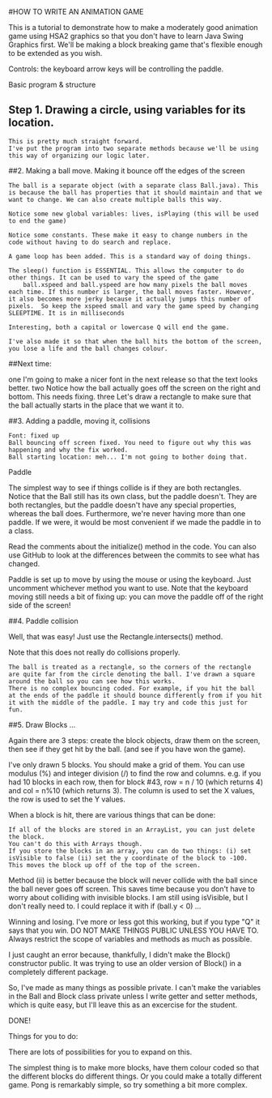 

#HOW TO WRITE AN ANIMATION GAME

This is a tutorial to demonstrate how to make a moderately good animation game using HSA2 graphics so that you don't have to learn Java Swing Graphics first.
We'll be making a block breaking game that's flexible enough to be extended as you wish.

Controls: the keyboard arrow keys will be controlling the paddle.



Basic program & structure
 
## Step 1. Drawing a circle, using variables for its location.

    This is pretty much straight forward.
    I've put the program into two separate methods because we'll be using this way of organizing our logic later.


##2. Making a ball move. Making it bounce off the edges of the screen

    The ball is a separate object (with a separate class Ball.java). This is because the ball has properties that it should maintain and that we want to change. We can also create multiple balls this way.

    Notice some new global variables: lives, isPlaying (this will be used to end the game)

    Notice some constants. These make it easy to change numbers in the code without having to do search and replace.

    A game loop has been added. This is a standard way of doing things.

    The sleep() function is ESSENTIAL. This allows the computer to do other things. It can be used to vary the speed of the game
        ball.xspeed and ball.yspeed are how many pixels the ball moves each time. If this number is larger, the ball moves faster. However, it also becomes more jerky because it actually jumps this number of pixels.  So keep the xspeed small and vary the game speed by changing SLEEPTIME. It is in milliseconds

    Interesting, both a capital or lowercase Q will end the game.

    I've also made it so that when the ball hits the bottom of the screen, you lose a life and the ball changes colour.

##Next time:

one I'm going to make a nicer font in the next release so that the text looks better. two Notice how the ball actually goes off the screen on the right and bottom. This needs fixing. three Let's draw a rectangle to make sure that the ball actually starts in the place that we want it to.

##3. Adding a paddle, moving it, collisions

    Font: fixed up
    Ball bouncing off screen fixed. You need to figure out why this was happening and why the fix worked.
    Ball starting location: meh... I'm not going to bother doing that.

Paddle

The simplest way to see if things collide is if they are both rectangles. Notice that the Ball still has its own class, but the paddle doesn't. They are both rectangles, but the paddle doesn't have any special properties, whereas the ball does. Furthermore, we're never having more than one paddle. If we were, it would be most convenient if we made the paddle in to a class.

Read the comments about the initialize() method in the code. You can also use GitHub to look at the differences between the commits to see what has changed.

Paddle is set up to move by using the mouse or using the keyboard. Just uncomment whichever method you want to use. Note that the keyboard moving still needs a bit of fixing up: you can move the paddle off of the right side of the screen!

##4. Paddle collision

Well, that was easy! Just use the Rectangle.intersects() method.

Note that this does not really do collisions properly.

    The ball is treated as a rectangle, so the corners of the rectangle are quite far from the circle denoting the ball. I've drawn a square around the ball so you can see how this works.
    There is no complex bouncing coded. For example, if you hit the ball at the ends of the paddle it should bounce differently from if you hit it with the middle of the paddle. I may try and code this just for fun.

##5. Draw Blocks ...

Again there are 3 steps: create the block objects, draw them on the screen, then see if they get hit by the ball. (and see if you have won the game).

I've only drawn 5 blocks. You should make a grid of them. You can use modulus (%) and integer division (/) to find the row and columns. e.g. if you had 10 blocks in each row, then for block #43, row = n / 10 (which returns 4) and col = n%10 (which returns 3). The column is used to set the X values, the row is used to set the Y values.

When a block is hit, there are various things that can be done:

    If all of the blocks are stored in an ArrayList, you can just delete the block.
    You can't do this with Arrays though.
    If you store the blocks in an array, you can do two things: (i) set isVisible to false (ii) set the y coordinate of the block to -100. This moves the block up off of the top of the screen.

Method (ii) is better because the block will never collide with the ball since the ball never goes off screen. This saves time because you don't have to worry about colliding with invisible blocks. I am still using isVisible, but I don't really need to. I could replace it with if (ball.y < 0) ...

Winning and losing. I've more or less got this working, but if you type "Q" it says that you win.
DO NOT MAKE THINGS PUBLIC UNLESS YOU HAVE TO. Always restrict the scope of variables and methods as much as possible.

I just caught an error because, thankfully, I didn't make the Block() constructor public. It was trying to use an older version of Block() in a completely different package.

So, I've made as many things as possible private. I can't make the variables in the Ball and Block class private unless I write getter and setter methods, which is quite easy, but I'll leave this as an excercise for the student.

DONE! 

Things for you to do:

There are lots of possibilities for you to expand on this.

The simplest thing is to make more blocks, have them colour coded so that the different blocks do different things. Or you could make a totally different game. Pong is remarkably simple, so try something a bit more complex.
